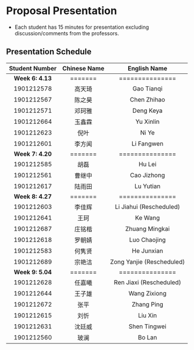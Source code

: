 # Proposal Presentation 
* Each student has 15 minutes for presentation excluding discussion/comments from the professors.

## Presentation Schedule
Student Number | Chinese Name | English Name
:---:|:---:|:---:
**Week 6: 4.13** | ======= | ===============
1901212578 | 高天琦 | Gao Tianqi
1901212567 | 陈之昊 | Chen Zhihao
1901212571 | 邓珂雅 | Deng Keya
1901212664 | 玉鑫霖 | Yu Xinlin
1901212623 | 倪叶 | Ni Ye
1901212601 | 李方闻 | Li Fangwen
**Week 7: 4.20** | ======= | ===============
1901212585 | 胡磊 | Hu Lei
1901212561 | 曹继中 | Cao Jizhong
1901212617 | 陆雨田 | Lu Yutian
**Week 8: 4.27** | ======= | ===============
1901212603 | 李佳辉 | Li Jiahui (Rescheduled)
1901212641 | 王珂 | Ke Wang
1901212687 | 庄铭楷 | Zhuang Mingkai
1901212618 | 罗朝婧 | Luo Chaojing
1901212583 | 何隽贤 | He Junxian
1901212689 | 宗艳洁 | Zong Yanjie (Rescheduled)
**Week 9: 5.04** | ======= | ===============
1901212628 | 任嘉曦 | Ren Jiaxi (Rescheduled)
1901212644 | 王子雄 | Wang Zixiong
1901212672 | 张平 | Zhang Ping
1901212615 | 刘忻 | Liu Xin
1901212631 | 沈廷威 | Shen Tingwei
1901212560 | 玻澜 | Bo Lan
